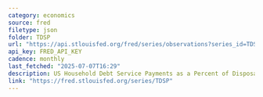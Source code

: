```yaml
---
category: economics
source: fred
filetype: json
folder: TDSP
url: "https://api.stlouisfed.org/fred/series/observations?series_id=TDSP&file_type=json&observation_end=[date %Y-%m-%d]"
api_key: FRED_API_KEY
cadence: monthly
last_fetched: "2025-07-07T16:29"
description: US Household Debt Service Payments as a Percent of Disposable Personal Income
link: "https://fred.stlouisfed.org/series/TDSP"
---
```

